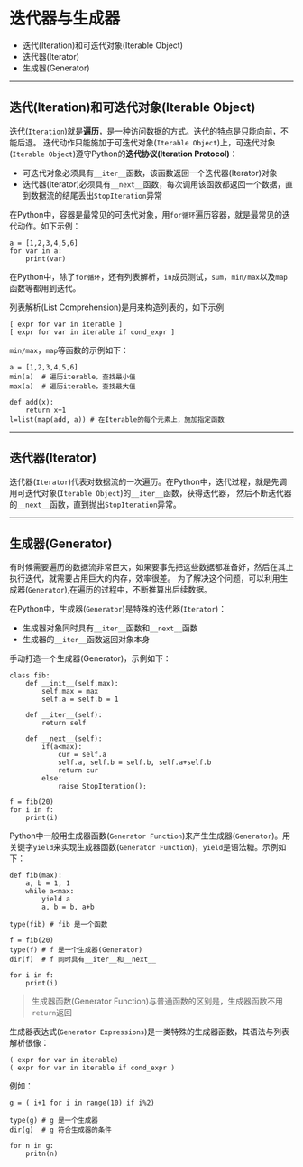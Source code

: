 # 迭代器与生成器

+ 迭代(Iteration)和可迭代对象(Iterable Object)
+ 迭代器(Iterator)
+ 生成器(Generator)

--------------------------------------------------------------------------------
## 迭代(Iteration)和可迭代对象(Iterable Object)

迭代(`Iteration`)就是**遍历**，是一种访问数据的方式。迭代的特点是只能向前，不能后退。
迭代动作只能施加于可迭代对象(`Iterable Object`)上，可迭代对象(`Iterable Object`)遵守Python的**迭代协议(Iteration Protocol)**：

+ 可迭代对象必须具有`__iter__`函数，该函数返回一个迭代器(Iterator)对象
+ 迭代器(Iterator)必须具有`__next__`函数，每次调用该函数都返回一个数据，直到数据流的结尾丢出`StopIteration`异常

在Python中，容器是最常见的可迭代对象，用`for循环`遍历容器，就是最常见的迭代动作。如下示例：

```
a = [1,2,3,4,5,6]
for var in a:
	print(var)
```

在Python中，除了`for循环`，还有列表解析，`in`成员测试，`sum`，`min/max`以及`map`函数等都用到迭代。

列表解析(List Comprehension)是用来构造列表的，如下示例
```
[ expr for var in iterable ]
[ expr for var in iterable if cond_expr ]

```

`min/max`，`map`等函数的示例如下：
```
a = [1,2,3,4,5,6]
min(a)  # 遍历iterable，查找最小值
max(a)	# 遍历iterable，查找最大值

def add(x):
	return x+1
l=list(map(add, a)) # 在Iterable的每个元素上，施加指定函数

```
--------------------------------------------------------------------------------
## 迭代器(Iterator)

迭代器(`Iterator`)代表对数据流的一次遍历。在Python中，迭代过程，就是先调用可迭代对象(`Iterable Object`)的`__iter__`函数，获得迭代器，
然后不断迭代器的`__next__`函数，直到抛出`StopIteration`异常。

--------------------------------------------------------------------------------
## 生成器(Generator)

有时候需要遍历的数据流非常巨大，如果要事先把这些数据都准备好，然后在其上执行迭代，就需要占用巨大的内存，效率很差。
为了解决这个问题，可以利用生成器(`Generator`),在遍历的过程中，不断推算出后续数据。

在Python中，生成器(`Generator`)是特殊的迭代器(`Iterator`)：

+ 生成器对象同时具有`__iter__`函数和`__next__`函数
+ 生成器的`__iter__`函数返回对象本身

手动打造一个生成器(Generator)，示例如下：

```
class fib:
	def __init__(self,max):
		self.max = max
		self.a = self.b = 1

	def __iter__(self):
		return self

	def __next__(self):
		if(a<max):
			cur = self.a
			self.a, self.b = self.b, self.a+self.b	
			return cur
		else:
			raise StopIteration();
	
f = fib(20)
for i in f:
	print(i)
```

Python中一般用生成器函数(`Generator Function`)来产生生成器(`Generator`)。用关键字`yield`来实现生成器函数(`Generator Function`)，`yield`是语法糖。示例如下：
```
def fib(max):
	a, b = 1, 1
	while a<max:
		yield a
		a, b = b, a+b

type(fib) # fib 是一个函数

f = fib(20)
type(f)	# f 是一个生成器(Generator)
dir(f)	# f 同时具有__iter__和__next__

for i in f:
	print(i)

```

>  生成器函数(Generator Function)与普通函数的区别是，生成器函数不用`return`返回


生成器表达式(`Generator Expressions`)是一类特殊的生成器函数，其语法与列表解析很像：
```
( expr for var in iterable)
( expr for var in iterable if cond_expr )
```

例如：
```
g = ( i+1 for i in range(10) if i%2)

type(g) # g 是一个生成器
dir(g)  # g 符合生成器的条件

for n in g:
	pritn(n)
```

